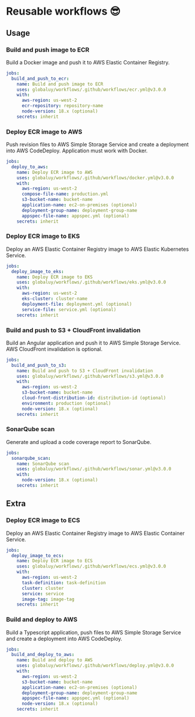 # Reusable workflows :sunglasses:

## Usage

### Build and push image to ECR

Build a Docker image and push it to AWS Elastic Container Registry.

```yaml
jobs:
  build_and_push_to_ecr:
    name: Build and push image to ECR
    uses: globaluy/workflows/.github/workflows/ecr.yml@v3.0.0
    with:
      aws-region: us-west-2
      ecr-repository: repository-name
      node-version: 18.x (optional)
    secrets: inherit
```

### Deploy ECR image to AWS

Push revision files to AWS Simple Storage Service and create a deployment into AWS CodeDeploy.
Application must work with Docker.

```yaml
jobs:
  deploy_to_aws:
    name: Deploy ECR image to AWS
    uses: globaluy/workflows/.github/workflows/docker.yml@v3.0.0
    with:
      aws-region: us-west-2
      compose-file-name: production.yml
      s3-bucket-name: bucket-name
      application-name: ec2-on-premises (optional)
      deployment-group-name: deployment-group-name
      appspec-file-name: appspec.yml (optional)
    secrets: inherit
```

### Deploy ECR image to EKS

Deploy an AWS Elastic Container Registry image to AWS Elastic Kubernetes Service.

```yaml
jobs:
  deploy_image_to_eks:
    name: Deploy ECR image to EKS
    uses: globaluy/workflows/.github/workflows/eks.yml@v3.0.0
    with:
      aws-region: us-west-2
      eks-cluster: cluster-name
      deployment-file: deployment.yml (optional)
      service-file: service.yml (optional)
    secrets: inherit
```

### Build and push to S3 + CloudFront invalidation

Build an Angular application and push it to AWS Simple Storage Service.
AWS CloudFront invalidation is optional.

```yaml
jobs:
  build_and_push_to_s3:
    name: Build and push to S3 + CloudFront invalidation
    uses: globaluy/workflows/.github/workflows/s3.yml@v3.0.0
    with:
      aws-region: us-west-2
      s3-bucket-name: bucket-name
      cloud-front-distribution-id: distribution-id (optional)
      environment: production (optional)
      node-version: 18.x (optional)
    secrets: inherit
```

### SonarQube scan

Generate and upload a code coverage report to SonarQube.

```yaml
jobs:
  sonarqube_scan:
    name: SonarQube scan
    uses: globaluy/workflows/.github/workflows/sonar.yml@v3.0.0
    with:
      node-version: 18.x (optional)
    secrets: inherit
```

## Extra

### Deploy ECR image to ECS

Deploy an AWS Elastic Container Registry image to AWS Elastic Container Service.

```yaml
jobs:
  deploy_image_to_ecs:
    name: Deploy ECR image to ECS
    uses: globaluy/workflows/.github/workflows/ecs.yml@v3.0.0
    with:
      aws-region: us-west-2
      task-definition: task-definition
      cluster: cluster
      service: service
      image-tag: image-tag
    secrets: inherit
```

### Build and deploy to AWS

Build a Typescript application, push files to AWS Simple Storage Service and create a deployment into AWS CodeDeploy.

```yaml
jobs:
  build_and_deploy_to_aws:
    name: Build and deploy to AWS
    uses: globaluy/workflows/.github/workflows/deploy.yml@v3.0.0
    with:
      aws-region: us-west-2
      s3-bucket-name: bucket-name
      application-name: ec2-on-premises (optional)
      deployment-group-name: deployment-group-name
      appspec-file-name: appspec.yml (optional)
      node-version: 18.x (optional)
    secrets: inherit
```

